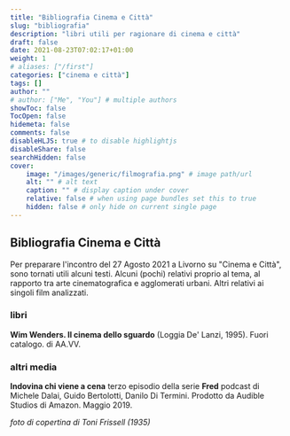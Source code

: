 ```yaml
---
title: "Bibliografia Cinema e Città"
slug: "bibliografia"
description: "libri utili per ragionare di cinema e città"
draft: false
date: 2021-08-23T07:02:17+01:00
weight: 1
# aliases: ["/first"]
categories: ["cinema e città"]
tags: []
author: ""
# author: ["Me", "You"] # multiple authors
showToc: false
TocOpen: false
hidemeta: false
comments: false
disableHLJS: true # to disable highlightjs
disableShare: false
searchHidden: false
cover:
    image: "/images/generic/filmografia.png" # image path/url
    alt: "" # alt text
    caption: "" # display caption under cover
    relative: false # when using page bundles set this to true
    hidden: false # only hide on current single page
---
```



## Bibliografia Cinema e Città

Per preparare l'incontro del 27 Agosto 2021 a Livorno su "Cinema e Città", sono tornati utili alcuni testi. Alcuni (pochi) relativi proprio al tema, al rapporto tra arte cinematografica e agglomerati urbani. Altri relativi ai singoli film analizzati.

### libri

**Wim Wenders. Il cinema dello sguardo** (Loggia De' Lanzi, 1995). Fuori catalogo.
di AA.VV.

### altri media

**Indovina chi viene a cena** terzo episodio della serie **Fred** podcast di Michele Dalai, Guido Bertolotti, Danilo Di Termini.
Prodotto da Audible Studios di Amazon. Maggio 2019.


_foto di copertina di Toni Frissell (1935)_
